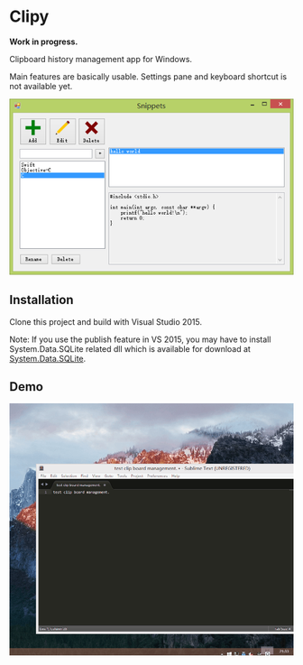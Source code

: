 # Clipy

**Work in progress.**

Clipboard history management app for Windows.

Main features are basically usable. Settings pane and keyboard shortcut is not available yet. 

![Screenshot](screenshot.png)

## Installation

Clone this project and build with Visual Studio 2015. 

Note: If you use the publish feature in VS 2015, you may have to install System.Data.SQLite related dll which is available for download at [System.Data.SQLite](http://system.data.sqlite.org).

## Demo

![Demo](demo.gif)
